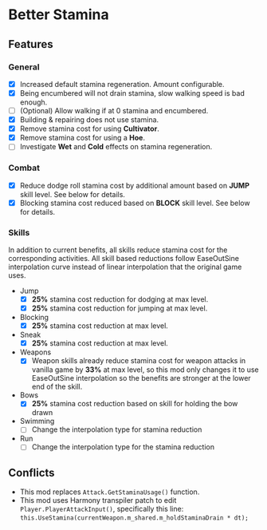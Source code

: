 # Better Stamina
## Features
### General
- [X] Increased default stamina regeneration. Amount configurable.
- [X] Being encumbered will not drain stamina, slow walking speed is bad enough.
- [ ] \(Optional) Allow walking if at 0 stamina and encumbered.
- [X] Building & repairing does not use stamina.
- [X] Remove stamina cost for using **Cultivator**.
- [X] Remove stamina cost for using a **Hoe**.
- [ ] Investigate **Wet** and **Cold** effects on stamina regeneration.

### Combat
- [X] Reduce dodge roll stamina cost by additional amount based on **JUMP** skill level. See below for details.
- [X] Blocking stamina cost reduced based on **BLOCK** skill level. See below for details.

### Skills
In addition to current benefits, all skills reduce stamina cost for the corresponding activities. All skill based reductions follow EaseOutSine interpolation curve instead of linear interpolation that the original game uses.

* Jump
  - [X] **25%** stamina cost reduction for dodging at max level.
  - [X] **25%** stamina cost reduction for jumping at max level.
* Blocking
  - [X] **25%** stamina cost reduction at max level.
* Sneak
  - [X] **25%** stamina cost reduction at max level.
* Weapons
  - [X] Weapon skills already reduce stamina cost for weapon attacks in vanilla game by **33%** at max level, so this mod only changes it to use EaseOutSine interpolation so the benefits are stronger at the lower end of the skill.
* Bows
  - [X] **25%** stamina cost reduction based on skill for holding the bow drawn
* Swimming
  - [ ] Change the interpolation type for stamina reduction
* Run
  - [ ] Change the interpolation type for the stamina reduction

## Conflicts
* This mod replaces `Attack.GetStaminaUsage()` function.
* This mod uses Harmony transpiler patch to edit `Player.PlayerAttackInput()`, specifically this line: `this.UseStamina(currentWeapon.m_shared.m_holdStaminaDrain * dt);`
